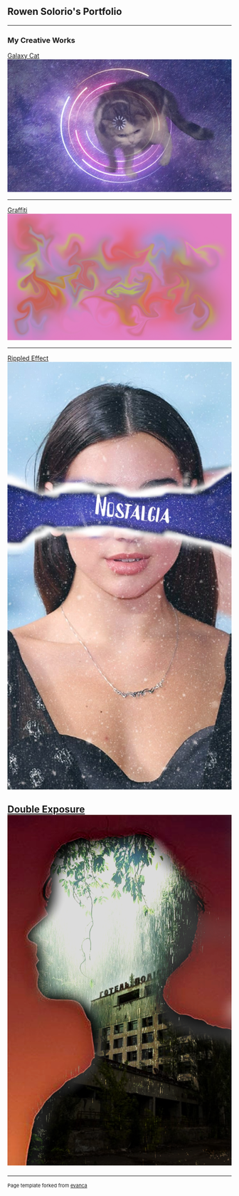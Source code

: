 ## Rowen Solorio's Portfolio

---

### My Creative Works
[Galaxy Cat](/sample_page)
<img src="images/GalaxyCat.jpg?raw=true"/>

---
[Graffiti](/pdf/sample_presentation.pdf)
<img src="/images/Graffiti.png?raw=true"/>

---
[Rippled Effect](http://example.com/)
<img src="/images/RippledPaper.jpg?raw=true"/>

[Double Exposure](http://example.com/)
<img src="/images/DoubleExposure.png?raw=true"/>
---







---
<p style="font-size:11px">Page template forked from <a href="https://github.com/evanca/quick-portfolio">evanca</a></p>
<!-- Remove above link if you don't want to attibute -->
